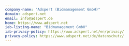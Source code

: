 ```yaml
---
company-name: "Adspert (Bidmanagement GmbH)"
domain: adspert.net
email: info@adspert.de
home: https://www.adspert.net
iab-listing-name: "Bidmanagement GmbH"
iab-privacy-policy: https://www.adspert.net/en/privacy/
privacy-policy: https://www.adspert.net/de/datenschutz/
---
```




